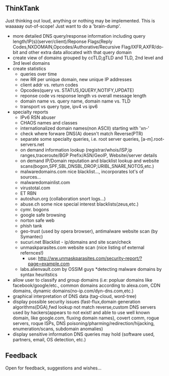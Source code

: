 ## ThinkTank

Just thinking out loud, anything or nothing may be implemented.
This is waaaaay out-of-scope! Just want to do a 'brain-dump'.
 
- more detailed DNS query/response information including query length/IP(s)(server/client)/Reponse Flags(Reply Codes,NXDOMAIN,Opcodes/Authorative/Recursive Flag/IXFR,AXFR/do-bit and other extra data allocated with that query domain
- create view of domains grouped by ccTLD,gTLD and TLD, 2nd level and 3rd level domains
- create statistics
  * queries over time
  * new RR per unique domain, new unique IP addresses
  * client addr vs. return codes
  * Opcodes(query vs. STATUS,IQUERY,NOTIFY,UPDATE)
  * reponse code vs response length vs overall message length
  * domain name vs. query name, domain name vs. TLD
  * transport vs query type, ipv4 vs ipv6
- specialty reports
  * IPv6 RSN abuser
  * CHAOS names and classes 
  * internationalized domain names(non ASCII) starting with 'xn-'
  * check where forware DNS(A) doesn't match Reverse(PTR)
  * separate some specialty queries, i.e. root server queries, [a-m].root-servers.net
  - on demand information lookup (registrar/whois/ISP,ip ranges,traceroute/BGP Prefix/ASN/GeoIP, Websitei/server details
  - on demand IP/Domain reputation and blacklist lookup and website scans(bogon,SPF,SBL,DNSBL,DROP,URIBL,SNARE,NOTOS,etc.)
  * malwaredomains.com nice blacklist..., incorporates lot's of sources...
  * malwaredomainlist.com
  * virustotal.com
  * ET RBN
  * autoshun.org (collaboration snort logs...)
  * abuse.ch some nice special interest blacklists(zeus,etc.)
  * cymr. bogons
  * google safe browsing
  * norton safe web
  * phish tank
  * geo-trust (used by opera browser), antimalware website scan (by Symantec)
  * sucuri.net Blacklist - ip/domains and site scan/check
  * unmaskparasites.com website scan (nice listing of external refernces!)
    * use: http://ww.unmaskparasites.com/security-report/?page=example.com
  * labs.alienvault.com by OSSIM guys *detecting malware domains by syntax heuritstics
- allow user to classify and group domains (i.e: popluar domains like facebook/google/etc., common domains according to alexa.com, CDN domains, dynamic domains(no-ip.com/dyn-dns.com,etc.)
- graphical interpretation of DNS data (tag-cloud, word-tree)
- display possible security issues (fast-flux,domain generation algorithms(DGA),fwd lookup not match reverse,custom DNS servers used by hackers(appears to not exist! and able to use well known domain, like google.com, fluxing domain names), covert comm, rogue servers, roque ISPs, DNS poisoning/pharming/redirection/hijacking, enumeration/scans, subdomain anomalies)
- display sensitive information DNS queries may hold (software used, partners, email, OS detection, etc.)

## Feedback

Open for feedback, suggestions and wishes...

